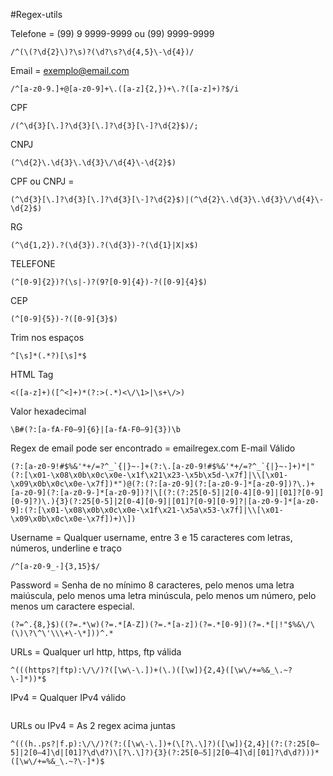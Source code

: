 #Regex-utils

Telefone = (99) 9 9999-9999  ou (99) 9999-9999
```
/^(\(?\d{2}\)?\s)?(\d?\s?\d{4,5}\-\d{4})/
```

Email = exemplo@email.com 
``` 
/^[a-z0-9.]+@[a-z0-9]+\.([a-z]{2,})+\.?([a-z]+)?$/i
```

CPF
```
/(^\d{3}[\.]?\d{3}[\.]?\d{3}[\-]?\d{2}$)/;
```

CNPJ 
```
(^\d{2}\.\d{3}\.\d{3}\/\d{4}\-\d{2}$)
```

CPF ou CNPJ = 
```
(^\d{3}[\.]?\d{3}[\.]?\d{3}[\-]?\d{2}$)|(^\d{2}\.\d{3}\.\d{3}\/\d{4}\-\d{2}$)
```

RG
```
(^\d{1,2}).?(\d{3}).?(\d{3})-?(\d{1}|X|x$)
```

TELEFONE 
```
(^[0-9]{2})?(\s|-)?(9?[0-9]{4})-?([0-9]{4}$)
```

CEP 
``` 
(^[0-9]{5})-?([0-9]{3}$)
```

Trim nos espaços
```
^[\s]*(.*?)[\s]*$
```

HTML Tag 
```
<([a-z]+)([^<]+)*(?:>(.*)<\/\1>|\s+\/>)
```

Valor hexadecimal 
```
\B#(?:[a-fA-F0–9]{6}|[a-fA-F0–9]{3})\b
```

Regex de email pode ser encontrado = emailregex.com
E-mail Válido 
```
(?:[a-z0-9!#$%&'*+/=?^_`{|}~-]+(?:\.[a-z0-9!#$%&'*+/=?^_`{|}~-]+)*|"(?:[\x01-\x08\x0b\x0c\x0e-\x1f\x21\x23-\x5b\x5d-\x7f]|\\[\x01-\x09\x0b\x0c\x0e-\x7f])*")@(?:(?:[a-z0-9](?:[a-z0-9-]*[a-z0-9])?\.)+[a-z0-9](?:[a-z0-9-]*[a-z0-9])?|\[(?:(?:25[0-5]|2[0-4][0-9]|[01]?[0-9][0-9]?)\.){3}(?:25[0-5]|2[0-4][0-9]|[01]?[0-9][0-9]?|[a-z0-9-]*[a-z0-9]:(?:[\x01-\x08\x0b\x0c\x0e-\x1f\x21-\x5a\x53-\x7f]|\\[\x01-\x09\x0b\x0c\x0e-\x7f])+)\])
```

Username = Qualquer username, entre 3 e 15 caracteres com letras, números, underline e traço
```
/^[a-z0-9_-]{3,15}$/
```

Password = Senha de no mínimo 8 caracteres, pelo menos uma letra maiúscula, pelo menos uma letra minúscula, pelo menos um número, pelo menos um caractere especial.
```
(?=^.{8,}$)((?=.*\w)(?=.*[A-Z])(?=.*[a-z])(?=.*[0-9])(?=.*[|!"$%&\/\(\)\?\^\'\\\+\-\*]))^.* 
```

URLs = Qualquer url http, https, ftp válida
``` 
^(((https?|ftp):\/\/)?([\w\-\.])+(\.)([\w]){2,4}([\w\/+=%&_\.~?\-]*))*$
```

IPv4 = Qualquer IPv4 válido
```\b(?:(?:25[0-5]|2[0-4]\d|[01]?\d\d?)\.){3}(?:25[0-5]|2[0-4]\d|[01]?\d\d?)\b
```

URLs ou IPv4 = As 2 regex acima juntas
```
^(((h..ps?|f.p):\/\/)?(?:([\w\-\.])+(\[?\.\]?)([\w]){2,4}|(?:(?:25[0–5]|2[0–4]\d|[01]?\d\d?)\[?\.\]?){3}(?:25[0–5]|2[0–4]\d|[01]?\d\d?)))*([\w\/+=%&_\.~?\-]*)$
```
